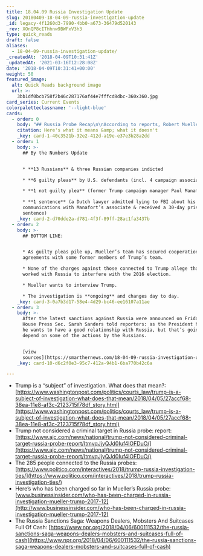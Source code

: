 ```yaml
---
title: 18.04.09 Russia Investigation Update
slug: 20180409-18-04-09-russia-investigation-update
_id: legacy-4f1260d3-7990-4bb0-a673-36479d520143
_rev: XOnQP8cIThhnw9BWFxV3h3
type: quick_reads
draft: false
aliases:
  - 18-04-09-russia-investigation-update/
_createdAt: '2018-04-09T10:31:41Z'
_updatedAt: '2021-03-16T12:28:08Z'
date: '2018-04-09T10:31:41+00:00'
weight: 50
featured_image:
  alt: Quick Reads background image
  url: >-
    3bb1df0bcb758f2b46c287176af44e7fffcd8dbc-360x360.jpg
card_series: Current Events
colorpaletteclassname: '--light-blue'
cards:
  - order: 0
    body: "## Russia Probe Recap\n\nAccording to reports, Robert Mueller’sA Special Counsel team considers President Trump to be a subject a\x14 not a criminal targeta\x14 in the Russian election interference investigation.\n\nHere's what it means & what it doesn't"
    citation: Here's what it means &amp; what it doesn't
    _key: card-1-40c3521b-32e2-412d-a19e-e37e3b28a2dd
  - order: 1
    body: >-
      ## By the Numbers Update


      * **13 Russians** & three Russian companies indicted

      * **6 guilty pleas** by U.S. defendants (incl. 4 campaign associates)

      * **1 not guilty plea** (former Trump campaign manager Paul Manafort)

      * **1 sentence** (a Dutch lawyer admitted lying to FBI about his
      communications with Manafort’s associate & received a 30-day prison
      sentence)
    _key: card-2-d70dde2a-d781-4f3f-89ff-28ac1fa3437b
  - order: 2
    body: >-
      ## BOTTOM LINE:


      * As guilty pleas pile up, Mueller’s team has secured cooperation
      agreements with some former members of Trump’s team.

      * None of the charges against those connected to Trump allege that they
      worked with Russia to interfere with the 2016 election.

      * Mueller wants to interview Trump.

      * The investigation is **ongoing** and changes day to day.
    _key: card-3-0a7b3d17-58e4-4d29-bc46-ee16107a11ae
  - order: 3
    body: >-
      After the latest sanctions against Russia were announced on Friday, White
      House Press Sec. Sarah Sanders told reporters: as the President has said,
      he wants to have a good relationship with Russia, but that’s going to
      depend on some of the actions by the Russians.


      [view
      sources](https://smarthernews.com/18-04-09-russia-investigation-update/)
    _key: card-10-d6c2f0e3-95c7-412a-94b1-6ba770b42c6a

---
```

* Trump is a “subject” of investigation. What does that mean?: [https://www.washingtonpost.com/politics/courts_law/trump-is-a-subject-of-investigation-what-does-that-mean/2018/04/05/27accf68-38ea-11e8-af3c-2123715f78df_story.html](https://www.washingtonpost.com/politics/courts_law/trump-is-a-subject-of-investigation-what-does-that-mean/2018/04/05/27accf68-38ea-11e8-af3c-2123715f78df_story.html)
* Trump not considered a criminal target in Russia probe: report: [https://www.ajc.com/news/national/trump-not-considered-criminal-target-russia-probe-report/ItmvqJjyQJd0Iuf4lOFDuO/](https://www.ajc.com/news/national/trump-not-considered-criminal-target-russia-probe-report/ItmvqJjyQJd0Iuf4lOFDuO/)
* The 285 people connected to the Russia probes: [https://www.politico.com/interactives/2018/trump-russia-investigation-ties/](https://www.politico.com/interactives/2018/trump-russia-investigation-ties/)
* Here’s who has been charged so far in Mueller’s Russia probe: [www.businessinsider.com/who-has-been-charged-in-russia-investigation-mueller-trump-2017-12](http://www.businessinsider.com/who-has-been-charged-in-russia-investigation-mueller-trump-2017-12)
* The Russia Sanctions Saga: Weapons Dealers, Mobsters And Suitcases Full Of Cash: [https://www.npr.org/2018/04/06/600111532/the-russia-sanctions-saga-weapons-dealers-mobsters-and-suitcases-full-of-cash](https://www.npr.org/2018/04/06/600111532/the-russia-sanctions-saga-weapons-dealers-mobsters-and-suitcases-full-of-cash)